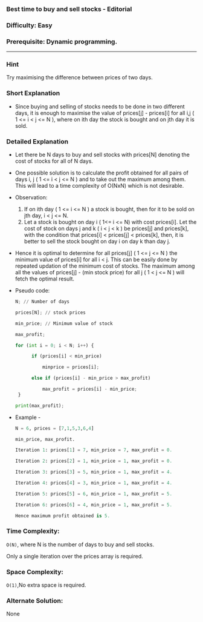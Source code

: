 ### Best time to buy and sell stocks - Editorial

### Difficulty:  Easy

### Prerequisite:  Dynamic programming.
---
### Hint

Try maximising the difference between prices of two days. 

### Short Explanation

* Since buying and selling of stocks needs to be done in two different days, it is enough to maximise the value of prices[j] - prices[i] for all i,j ( 1 <= i < j <= N ), where on ith day the stock is bought and on jth day it is sold.

### Detailed Explanation

* Let there be N days to buy and sell stocks with prices[N] denoting the cost of stocks for all of N days.

* One possible solution is to calculate the profit obtained for all pairs of days i, j ( 1 <= i < j <= N ) and to take out the maximum among them. This will lead to a time complexity of O(NxN) which is not desirable.
* Observation:
  1. If on ith day ( 1 <= i <= N ) a stock is bought, then for it to be sold on jth day, i < j <= N.
  2. Let a stock is bought on day i ( 1<= i <= N) with cost prices[i]. Let the cost of stock on days j and k ( i < j < k ) be prices[j] and prices[k], with the condition that prices[i] < prices[j] < prices[k], then, it is better to sell the stock bought on day i on day k than day j.

* Hence it is optimal to determine for all prices[j] ( 1 <= j <= N ) the minimum value of prices[i] for all i < j. This can be easily done by repeated updation of the minimum cost of stocks. The maximum among all the values of prices[j] - (min stock price) for all j ( 1 < j <= N ) will fetch the optimal result.

* Pseudo code:
  ```python
  N; // Number of days 

  prices[N]; // stock prices
  
  min_price; // Minimum value of stock

  max_profit;

  for (int i = 0; i < N; i++) {

        if (prices[i] < min_price)

            minprice = prices[i];

        else if (prices[i] - min_price > max_profit)

            max_profit = prices[i] - min_price;
   }
  
  print(max_profit);    
  ```
* Example -
  ```python
  N = 6, prices = [7,1,5,3,6,4]
  
  min_price, max_profit.

  Iteration 1: prices[1] = 7, min_price = 7, max_profit = 0.
  
  Iteration 2: prices[2] = 1, min_price = 1, max_profit = 0.
  
  Iteration 3: prices[3] = 5, min_price = 1, max_profit = 4.
  
  Iteration 4: prices[4] = 3, min_price = 1, max_profit = 4.
  
  Iteration 5: prices[5] = 6, min_price = 1, max_profit = 5.
  
  Iteration 6: prices[6] = 4, min_price = 1, max_profit = 5.

  Hence maximum profit obtained is 5.
  ```
### Time Complexity:

`O(N)`, where N is the number of days to buy and sell stocks.

Only a single iteration over the prices array is required.

### Space Complexity:

`O(1)`,No extra space is required.

### Alternate Solution:

None
